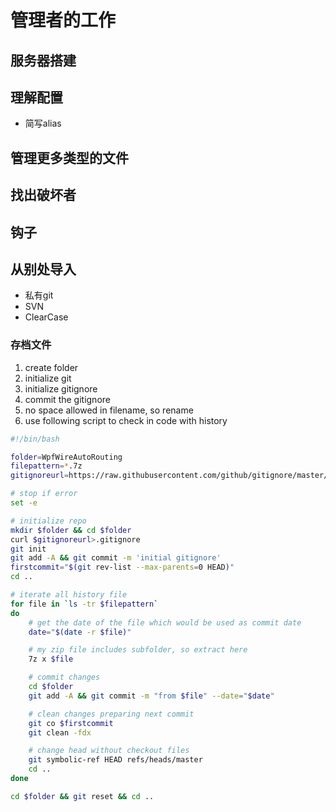 管理者的工作
============

## 服务器搭建
## 理解配置
* 简写alias
## 管理更多类型的文件
## 找出破坏者
## 钩子
## 从别处导入

* 私有git
* SVN
* ClearCase

### 存档文件

1. create folder
2. initialize git
3. initialize gitignore
4. commit the gitignore
5. no space allowed in filename, so rename
6. use following script to check in code with history

```bash
#!/bin/bash

folder=WpfWireAutoRouting
filepattern=*.7z
gitignoreurl=https://raw.githubusercontent.com/github/gitignore/master/VisualStudio.gitignore

# stop if error
set -e

# initialize repo
mkdir $folder && cd $folder
curl $gitignoreurl>.gitignore
git init
git add -A && git commit -m 'initial gitignore'
firstcommit="$(git rev-list --max-parents=0 HEAD)"
cd ..

# iterate all history file
for file in `ls -tr $filepattern`
do 
    # get the date of the file which would be used as commit date
    date="$(date -r $file)"

    # my zip file includes subfolder, so extract here
    7z x $file

    # commit changes
    cd $folder
    git add -A && git commit -m "from $file" --date="$date"

    # clean changes preparing next commit
    git co $firstcommit
    git clean -fdx

    # change head without checkout files
    git symbolic-ref HEAD refs/heads/master
    cd ..
done

cd $folder && git reset && cd ..
```

